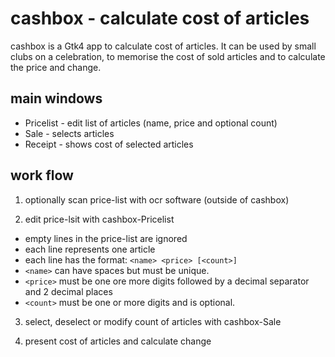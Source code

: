 # cashbox - calculate cost of articles
cashbox is a Gtk4 app to calculate cost of articles.
It can be used by small clubs on a celebration,
to memorise the cost of sold articles
and to calculate the price and change.

## main windows
 * Pricelist - edit list of articles (name, price and optional count)
 * Sale - selects articles
 * Receipt - shows cost of selected articles
 
## work flow
1. optionally scan price-list with ocr software (outside of cashbox)

2. edit price-lsit with cashbox-Pricelist
 * empty lines in the price-list are ignored
 * each line represents one article
 * each line has the format: `<name> <price> [<count>]`
 * `<name>` can have spaces but must be unique.
 * `<price>` must be one ore more digits followed by a decimal separator and 2 decimal places
 * `<count>` must be one or more digits and is optional.

3. select, deselect or modify count of articles with cashbox-Sale

4. present cost of articles and calculate change
